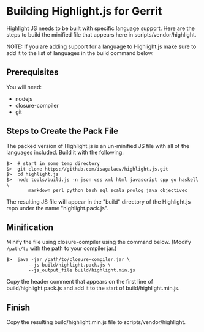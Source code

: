 # Building Highlight.js for Gerrit

Highlight JS needs to be built with specific language support. Here are the
steps to build the minified file that appears here in scripts/vendor/highlight.

NOTE: If you are adding support for a language to Highlight.js make sure to add
it to the list of languages in the build command below.

## Prerequisites

You will need:

* nodejs
* closure-compiler
* git

## Steps to Create the Pack File

The packed version of Highlight.js is an un-minified JS file with all of the
languages included. Build it with the following:

    $>  # start in some temp directory
    $>  git clone https://github.com/isagalaev/highlight.js.git
    $>  cd highlight.js
    $>  node tools/build.js -n json css xml html javascript cpp go haskell \
            markdown perl python bash sql scala prolog java objectivec

The resulting JS file will appear in the "build" directory of the Highlight.js
repo under the name "highlight.pack.js".

## Minification

Minify the file using closure-compiler using the command below. (Modify
`/path/to` with the path to your compiler jar.)

    $>  java -jar /path/to/closure-compiler.jar \
            --js build/highlight.pack.js \
            --js_output_file build/highlight.min.js

Copy the header comment that appears on the first line of
build/highlight.pack.js and add it to the start of build/highlight.min.js.

## Finish

Copy the resulting build/highlight.min.js file to scripts/vendor/highlight.
